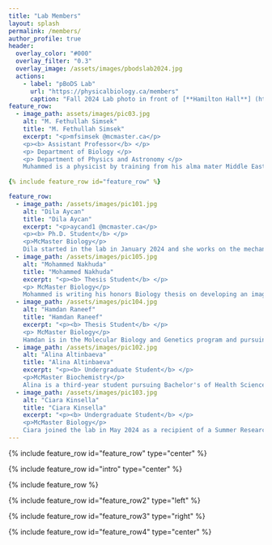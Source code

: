 ```yaml
---
title: "Lab Members"
layout: splash
permalink: /members/
author_profile: true
header:
  overlay_color: "#000"
  overlay_filter: "0.3"
  overlay_image: /assets/images/pbodslab2024.jpg
  actions:
    - label: "pBoDS Lab"
      url: "https://physicalbiology.ca/members"
      caption: "Fall 2024 Lab photo in front of [**Hamilton Hall**] (https://facilities.mcmaster.ca/building/hamilton-hall/)"
feature_row:
  - image_path: assets/images/pic03.jpg
    alt: "M. Fethullah Simsek"
    title: "M. Fethullah Simsek"
    excerpt: "<p>mfsimsek @mcmaster.ca</p>
    <p><b> Assistant Professor</b> </p>
    <p> Department of Biology </p>
    <p> Department of Physics and Astronomy </p>
    Muhammed is a physicist by training from his alma mater Middle East Technical University in Ankara, Turkey. He holds a Ph.D. from Physics Department of University at Buffalo (cell membrane biophysics) and did postdoctoral research at Albert Einstein College of Medicine in Bronx, NY and Cincinnati Children's Hospital (developmental systems biology) before joining McMaster University."
    
{% include feature_row id="feature_row" %}

feature_row:
  - image_path: /assets/images/pic101.jpg
    alt: "Dila Aycan"
    title: "Dila Aycan"
    excerpt: "<p>aycand1 @mcmaster.ca</p>
    <p><b> Ph.D. Student</b> </p>
    <p>McMaster Biology</p>
    Dila started in the lab in January 2024 and she works on the mechanisms of regulation of the Fgf signalling gradient. Dila graduated from U of T in 2019 and did her Master's in the Univ of Ottawa. After her MSc, Dila worked as a Research Assistant at BlueRock Therapeutics in Cambridge, MA and as a Science Editor at Xtalks in Toronto, ON."
  - image_path: /assets/images/pic105.jpg
    alt: "Mohammed Nakhuda"
    title: "Mohammed Nakhuda"
    excerpt: "<p><b> Thesis Student</b> </p>
    <p> McMaster Biology</p>
    Mohammed is writing his honors Biology thesis on developing an imaging platform for developing zebrafish embryos. He aims to pursue a graduate career in academia. Mohammed is active in the leadership team of department's near and dear student society BioSoc, and likes to do volunteering in his times outside the lab."
  - image_path: /assets/images/pic104.jpg
    alt: "Hamdan Raneef"
    title: "Hamdan Raneef"
    excerpt: "<p><b> Thesis Student</b> </p>
    <p> McMaster Biology</p>
    Hamdan is in the Molecular Biology and Genetics program and pursuing his thesis research on regulations of the ERK pathway in developing embryo. He aims to pursue a career in molecular biology/biomedical research. Outside of academics, Hamdan is an avid soccer fan, enjoys volunteering at the community center and food bank, and loves traveling."
  - image_path: /assets/images/pic102.jpg
    alt: "Alina Altinbaeva"
    title: "Alina Altinbaeva"
    excerpt: "<p><b> Undergraduate Student</b> </p>
    <p>McMaster Biochemistry</p>
    Alina is a third-year student pursuing Bachelor's of Health Sciences in Biomedical Discovery and Commercialization. She joined pBODS lab in May 2024 through the McMaster O.U.R. Summer Research Experience Award. Her current research is building on pharmaceutical recovery of somite segmentation with various drugs."
  - image_path: /assets/images/pic103.jpg
    alt: "Ciara Kinsella"
    title: "Ciara Kinsella"
    excerpt: "<p><b> Undergraduate Student</b> </p>
    <p>McMaster Biology</p>
    Ciara joined the lab in May 2024 as a recipient of a Summer Research Experience Award. She has loved science since she was a kid and is thrilled to be working on a project exploring the use of pulsate drug treatments to recover somites in clock-mutant embryos. She aims to pursue graduate studies in Molecular Biology and Genetics, and have a career in research."   
---
```


{% include feature_row id="feature_row" type="center" %}

{% include feature_row id="intro" type="center" %}

{% include feature_row %}

{% include feature_row id="feature_row2" type="left" %}

{% include feature_row id="feature_row3" type="right" %}

{% include feature_row id="feature_row4" type="center" %}
